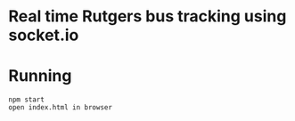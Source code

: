 # Real time Rutgers bus tracking using socket.io 

# Running

```
npm start
open index.html in browser
```
